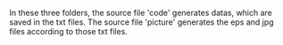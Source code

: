 In these three folders, the source file 'code' generates datas, which are saved in the txt files. The source file 'picture' generates the eps and jpg files according to those txt files.
